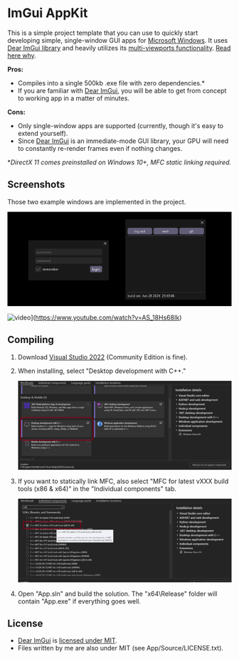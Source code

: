 # ImGui AppKit
This is a simple project template that you can use to quickly start developing simple, single-window GUI apps for [Microsoft Windows](https://www.microsoft.com/en-us/windows). It uses [Dear ImGui library](https://github.com/ocornut/imgui) and heavily utilizes its [multi-viewports functionality](https://github.com/ocornut/imgui/wiki/Multi-Viewports). [Read here why](https://tulach.cc/writing-gui-apps-for-windows-is-painful/).

**Pros:**
- Compiles into a single 500kb .exe file with zero dependencies.*
- If you are familiar with [Dear ImGui](https://github.com/ocornut/imgui), you will be able to get from concept to working app in a matter of minutes.

**Cons:**
- Only single-window apps are supported (currently, though it's easy to extend yourself).
- Since [Dear ImGui](https://github.com/ocornut/imgui) is an immediate-mode GUI library, your GPU will need to constantly re-render frames even if nothing changes.

**DirectX 11 comes preinstalled on Windows 10+, MFC static linking required.*

## Screenshots
Those two example windows are implemented in the project.

![screenshot](Assets/screenshot.png)

![video](https://img.youtube.com/vi/AS_18Hs68Ik/0.jpg)](https://www.youtube.com/watch?v=AS_18Hs68Ik)

## Compiling
1. Download [Visual Studio 2022](https://visualstudio.microsoft.com/vs/) (Community Edition is fine).
2. When installing, select "Desktop development with C++."

   ![screenshot](Assets/vs-desktop-cpp.png)

3. If you want to statically link MFC, also select "MFC for latest vXXX build tools (x86 & x64)" in the "Individual components" tab.

   ![screenshot](Assets/vs-desktop-mfc.png)

4. Open "App.sln" and build the solution. The "x64\Release" folder will contain "App.exe" if everything goes well.

## License
- [Dear ImGui](https://github.com/ocornut/imgui) is [licensed under MIT](https://github.com/ocornut/imgui/blob/master/LICENSE.txt).
- Files written by me are also under MIT (see App/Source/LICENSE.txt).